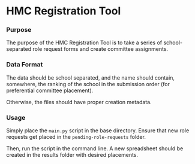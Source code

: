 # HMC Registration Tool

### Purpose

The purpose of the HMC Registration Tool is to take a series of school-separated role request forms and create committee assignments.

### Data Format

The data should be school separated, and the name should contain, somewhere, the ranking of the school in the submission order (for preferential committee placement).

Otherwise, the files should have proper creation metadata.

### Usage

Simply place the ```main.py``` script in the base directory. Ensure that new role requests get placed in the ```pending-role-requests``` folder.

Then, run the script in the command line. A new spreadsheet should be created in the results folder with desired placements.
